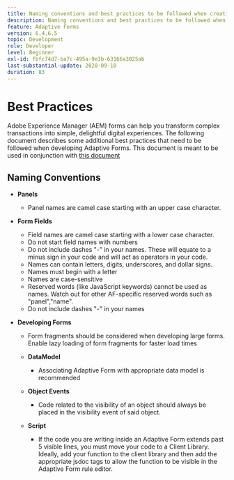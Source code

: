 ```yaml
---
title: Naming conventions and best practices to be followed when creating adaptive forms
description: Naming conventions and best practices to be followed when creating adaptive forms
feature: Adaptive Forms
version: 6.4,6.5
topic: Development
role: Developer
level: Beginner
exl-id: fbfc74d7-ba7c-495a-9e3b-63166a3025ab
last-substantial-update: 2020-09-10
duration: 83
---
```

# Best Practices

Adobe Experience Manager (AEM) forms can help you transform complex transactions into simple, delightful digital experiences. The following document describes some additional best practices that need to be followed when developing Adaptive Forms. This document is meant to be used in conjunction with [this document](https://helpx.adobe.com/experience-manager/6-3/forms/using/adaptive-forms-best-practices.html#Overview)

## Naming Conventions

* **Panels**
  * Panel names are camel case starting with an upper case character.

* **Form Fields**
  * Field names are camel case starting with a lower case character.
  * Do not start field names with numbers
  * Do not include dashes "-" in your names. These will equate to a minus sign in your code and will act as operators in your code.
  * Names can contain letters, digits, underscores, and dollar signs.
  * Names must begin with a letter
  * Names are case-sensitive
  * Reserved words (like JavaScript keywords) cannot be used as names. Watch out for other AF-specific reserved words such   as "panel","name".
  * Do not include dashes "-" in your names
* **Developing Forms**
  * Form fragments should be considered when developing large forms. Enable lazy loading of form fragments for faster load   times
  * **DataModel**
    * Associating Adaptive Form with appropriate data model is recommended

  * **Object Events**
    * Code related to the visibility of an object should always be placed in the visibility event of said object.
  * **Script**
    * If the code you are writing inside an Adaptive Form extends past 5 visible lines, you must move your code to a Client Library. Ideally, add your function to the client library and then add the appropriate jsdoc tags to allow the function to be visible in the Adaptive Form rule editor.
